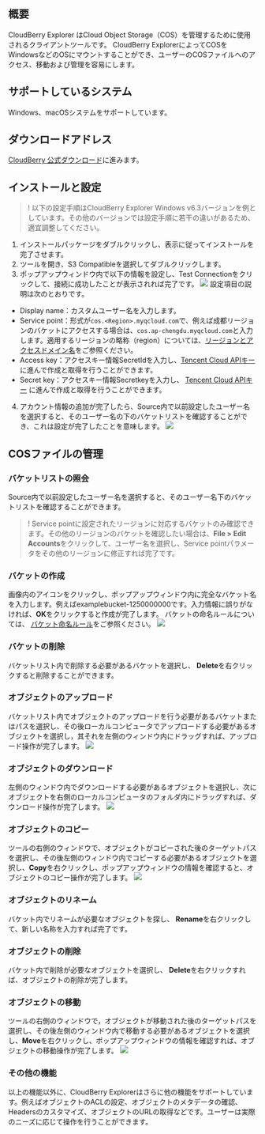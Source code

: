 ## 概要

CloudBerry Explorer はCloud Object Storage（COS）を管理するために使用されるクライアントツールです。 CloudBerry ExplorerによってCOSをWindowsなどのOSにマウントすることができ、ユーザーのCOSファイルへのアクセス、移動および管理を容易にします。


## サポートしているシステム

Windows、macOSシステムをサポートしています。

## ダウンロードアドレス

[CloudBerry 公式ダウンロード](https://www.cloudberrylab.com/download-thanks.aspx?prod=cbes3free&src=ms)に進みます。

## インストールと設定

>! 以下の設定手順はCloudBerry Explorer Windows v6.3バージョンを例としています。その他のバージョンでは設定手順に若干の違いがあるため、適宜調整してください。
>

1. インストールパッケージをダブルクリックし、表示に従ってインストールを完了させます。
2. ツールを開き、S3 Compatibleを選択してダブルクリックします。
3. ポップアップウィンドウ内で以下の情報を設定し、Test Connectionをクリックして、接続に成功したことが表示されれば完了です。
![](https://qcloudimg.tencent-cloud.cn/raw/c7c351ac3c8fbabcf635ae7699fb3dba.png)
設定項目の説明は次のとおりです。
 - Display name：カスタムユーザー名を入力します。
 - Service point：形式が`cos.<Region>.myqcloud.com`で、例えば成都リージョンのバケットにアクセスする場合は、`cos.ap-chengdu.myqcloud.com`と入力します。適用するリージョンの略称（region）については、[リージョンとアクセスドメイン名](https://intl.cloud.tencent.com/document/product/436/6224)をご参照ください。
 - Access key：アクセスキー情報SecretIdを入力し、[Tencent Cloud APIキー](https://console.cloud.tencent.com/capi) に進んで作成と取得を行うことができます。
 - Secret key：アクセスキー情報Secretkeyを入力し、 [Tencent Cloud APIキー](https://console.cloud.tencent.com/capi) に進んで作成と取得を行うことができます。
4. アカウント情報の追加が完了したら、Source内で以前設定したユーザー名を選択すると、そのユーザー名の下のバケットリストを確認することができ、これは設定が完了したことを意味します。
![](https://qcloudimg.tencent-cloud.cn/raw/5b001159dea9eada859a06014d1cbdfd.png)

## COSファイルの管理

### バケットリストの照会

Source内で以前設定したユーザー名を選択すると、そのユーザー名下のバケットリストを確認することができます。

>! Service pointに設定されたリージョンに対応するバケットのみ確認できます。その他のリージョンのバケットを確認したい場合は、**File > Edit Accounts**をクリックして、ユーザー名を選択し、Service pointパラメータをその他のリージョンに修正すれば完了です。
>

### バケットの作成

画像内のアイコンをクリックし、ポップアップウィンドウ内に完全なバケット名を入力します。例えばexamplebucket-1250000000です。入力情報に誤りがなければ、**OK**をクリックすると作成が完了します。
バケットの命名ルールについては、 [バケット命名ルール](https://intl.cloud.tencent.com/document/product/436/13312)をご参照ください。
![](https://qcloudimg.tencent-cloud.cn/raw/9192916f402017e27f8b233ac2c72c9e.png)

### バケットの削除

バケットリスト内で削除する必要があるバケットを選択し、 **Delete**を右クリックすると削除することができます。


### オブジェクトのアップロード

バケットリスト内でオブジェクトのアップロードを行う必要があるバケットまたはパスを選択し、その後ローカルコンピュータでアップロードする必要があるオブジェクトを選択し，其それを左側のウィンドウ内にドラッグすれば、アップロード操作が完了します。
![](https://qcloudimg.tencent-cloud.cn/raw/92aea7e39697ab46bb29f430bc58206a.png)

### オブジェクトのダウンロード

左側のウィンドウ内でダウンロードする必要があるオブジェクトを選択し、次にオブジェクトを右側のローカルコンピュータのフォルダ内にドラッグすれば、ダウンロード操作が完了します。
![](https://qcloudimg.tencent-cloud.cn/raw/1ed1432256fd44ac2f9739f6fda263b1.png)

### オブジェクトのコピー

ツールの右側のウィンドウで、オブジェクトがコピーされた後のターゲットパスを選択し、その後左側のウィンドウ内でコピーする必要があるオブジェクトを選択し、**Copy**を右クリックし、ポップアップウィンドウの情報を確認すると、オブジェクトのコピー操作が完了します。
![](https://qcloudimg.tencent-cloud.cn/raw/5d1801cd20fe1885ee6e16ddec1139c5.png)

### オブジェクトのリネーム

バケット内でリネームが必要なオブジェクトを探し、 **Rename**を右クリックして、新しい名称を入力すれば完了です。


### オブジェクトの削除

バケット内で削除が必要なオブジェクトを選択し、 **Delete**を右クリックすれば、オブジェクトの削除が完了します。

### オブジェクトの移動

ツールの右側のウィンドウで，オブジェクトが移動された後のターゲットパスを選択し、その後左側のウィンドウ内で移動する必要があるオブジェクトを選択し、**Move**を右クリックし、ポップアップウィンドウの情報を確認すれば、オブジェクトの移動操作が完了します。
![](https://qcloudimg.tencent-cloud.cn/raw/5b4f20a2f400bf24f70dde5b93ed8053.png)


### その他の機能

以上の機能以外に、CloudBerry Explorerはさらに他の機能をサポートしています。例えばオブジェクトのACLの設定、オブジェクトのメタデータの確認、Headersのカスタマイズ、オブジェクトのURLの取得などです。ユーザーは実際のニーズに応じて操作を行うことができます。


